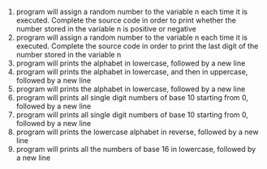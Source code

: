 1) program will assign a random number to the variable n each time it is executed. Complete the source code in order to print whether the number stored in the variable n is positive or negative
2) program will assign a random number to the variable n each time it is executed. Complete the source code in order to print the last digit of the number stored in the variable n
3) program will prints the alphabet in lowercase, followed by a new line
4) program will prints the alphabet in lowercase, and then in uppercase, followed by a new line
5) program will prints the alphabet in lowercase, followed by a new line
6) program will prints all single digit numbers of base 10 starting from 0, followed by a new line
7) program will prints all single digit numbers of base 10 starting from 0, followed by a new line
8) program will prints the lowercase alphabet in reverse, followed by a new line
9) program will prints all the numbers of base 16 in lowercase, followed by a new line
